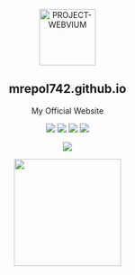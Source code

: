 <p align="center">
 <img width="100px" src="https://github.com/mrepol742/PROJECT-WEBVIUM/blob/master/app/src/main/res/mipmap-xxxhdpi/c.png" align="center" alt="PROJECT-WEBVIUM" />
 <h2 align="center">mrepol742.github.io</h2>
 <p align="center">My Official Website</p>
</p>

<p align="center">
  <img src="https://img.shields.io/badge/HTML-5-orange.svg">
  <img src="https://img.shields.io/badge/CSS-blue.svg"> 
  <img src="https://img.shields.io/badge/JavaScript-green.svg">
  <img src="https://img.shields.io/badge/Firebase-yellow.svg">
</p>
<p align="center">
  <img src="https://wakatime.com/badge/github/mrepol742/mrepol742.github.io.svg" />
</p>
<p align="center">
<img src="https://github.com/mrepol742/mrepol742.github.io/blob/main/images/download.jfif" width="190"> 
</p>
